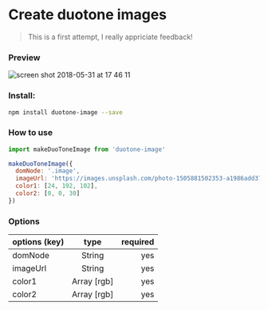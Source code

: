 # Create duotone images

> This is a first attempt, I really appriciate feedback!

### Preview
![screen shot 2018-05-31 at 17 46 11](https://user-images.githubusercontent.com/16288476/40792791-15351b50-64fb-11e8-95a7-29677ea862f1.png)

### Install:

```bash
npm install duotone-image --save
```

### How to use
```javascript
import makeDuoToneImage from 'duotone-image'

makeDuoToneImage({
  domNode: '.image',
  imageUrl: 'https://images.unsplash.com/photo-1505881502353-a1986add3762',
  color1: [24, 192, 102],
  color2: [0, 0, 30]
})
```

### Options

| options (key) | type         | required  |
| ------------- |:-------------:| -----:|
| domNode       | String | yes |
| imageUrl       | String | yes |
| color1       | Array [rgb] | yes |
| color2       | Array [rgb] | yes |